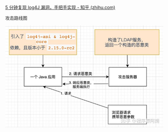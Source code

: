 [5 分钟复现 log4J 漏洞，手把手实现 - 知乎 (zhihu.com)](https://zhuanlan.zhihu.com/p/443856115)


攻击路线图



![攻击路线图](./img/log4j_attack.png)
